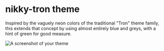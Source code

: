 # nikky-tron theme

Inspired by the vaguely neon colors of the traditional "Tron" theme family,
this extends that concept by using almost entirely blue and greys, with a hint
of green for good measure.

![A screenshot of your theme](https://f.cloud.github.com/assets/69169/2289498/4c3cb0ec-a009-11e3-8dbd-077ee11741e5.gif)
